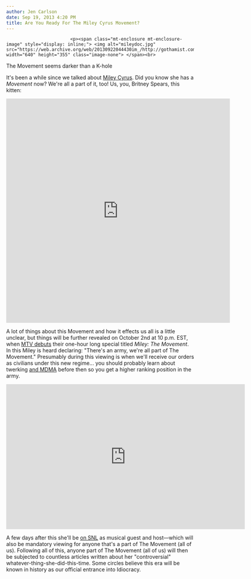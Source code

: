 ```yaml
---
author: Jen Carlson
date: Sep 19, 2013 4:20 PM
title: Are You Ready For The Miley Cyrus Movement?
---
```



                            
                            
                            
                            <p><span class="mt-enclosure mt-enclosure-image" style="display: inline;"> <img alt="mileydoc.jpg" src="https://web.archive.org/web/20130922044430im_/http://gothamist.com/attachments/arts_jen/mileydoc.jpg" width="640" height="355" class="image-none"> </span><br>
<span class="photo_caption">The Movement seems darker than a K-hole</span></p>

<p>It&apos;s been a while since we talked about <a href="https://web.archive.org/web/20130922044430/http://gothamist.com/tags/mileycyrus">Miley Cyrus</a>. Did you know she has a <em>Movement</em> now? We&apos;re all a part of it, too! Us, you, Britney Spears, this kitten:</p>

<center><iframe class="vine-embed" src="https://web.archive.org/web/20130922044430if_/https://vine.co/v/hn6077g3gJZ/embed/simple" width="600" height="600" frameborder="0"></iframe><script async src="//web.archive.org/web/20130922044430js_/http://platform.vine.co/static/scripts/embed.js" charset="utf-8"></script></center>

<p>A lot of things about this Movement and how it effects us all is a little unclear, but things will be further revealed on October 2nd at 10 p.m. EST, when <a href="https://web.archive.org/web/20130922044430/http://www.mtv.com/videos/news/957379/miley-the-movement-trailer.jhtml#id=1713769">MTV debuts</a> their one-hour long special titled <em>Miley: The Movement</em>. In this Miley is heard declaring: &quot;There&apos;s an army, we&apos;re all part of The Movement.&quot; Presumably during this viewing is when we&apos;ll receive our orders as civilians under this new regime... you should probably learn about twerking <a href="https://web.archive.org/web/20130922044430/http://www.tmz.com/2013/07/22/miley-cyrus-ecstasy-mdma-molly-we-cant-stop/">and MDMA</a> before then so you get a higher ranking position in the army. </p>

<p><iframe src="https://web.archive.org/web/20130922044430if_/http://media.mtvnservices.com/embed/mgid:uma:video:mtv.com:957379/cp~vid%3D957379%26uri%3Dmgid%3Auma%3Avideo%3Amtv.com%3A957379" width="640" height="388" frameborder="0"></iframe></p>

<p>A few days after this she&apos;ll be <a href="https://web.archive.org/web/20130922044430/http://gothamist.com/2013/09/09/tina_fey_will_host_snls_39th_season.php">on SNL</a> as musical guest and host&#x2014;which will also be mandatory viewing for anyone that&apos;s a part of The Movement (all of us). Following all of this, anyone part of The Movement (all of us) will then be subjected to countless articles written about her &quot;controversial&quot; whatever-thing-she-did-this-time. Some circles believe this era will be known in history as our official entrance into Idiocracy.</p>
                            
                            
                            